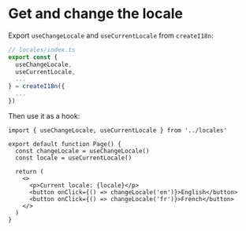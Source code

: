 # Get and change the locale

Export `useChangeLocale` and `useCurrentLocale` from `createI18n`:

```ts {3,4}
// locales/index.ts
export const {
  useChangeLocale,
  useCurrentLocale,
  ...
} = createI18n({
  ...
})
```

Then use it as a hook:

```tsx {4,5,9-11}
import { useChangeLocale, useCurrentLocale } from '../locales'

export default function Page() {
  const changeLocale = useChangeLocale()
  const locale = useCurrentLocale()

  return (
    <>
      <p>Current locale: {locale}</p>
      <button onClick={() => changeLocale('en')}>English</button>
      <button onClick={() => changeLocale('fr')}>French</button>
    </>
  )
}
```

